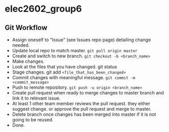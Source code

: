 # elec2602_group6

## Git Workflow
- Assign oneself to "Issue" (see Issues repo page) detailing change needed.
- Update local repo to match master. `git pull origin master`
- Create and switch to new branch. `git checkout -b <branch_name>`
- Make changes.
- Look at the files that you have changed. git status
- Stage changes. git add `<file_that_has_been_changed>`
- Commit changes with meaningful message. `git commit -m <commit_message>`
- Push to remote repository. `git push -u origin <branch_name>`
- Create pull request when ready to merge changes to master branch and link it to relevant issue.
- At least 1 other team member reviews the pull request. they either suggest change. or approve the pull request and merge to master.
- Delete branch once changes has been merged into master if it is not going to be reused.
- Done.
